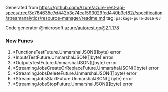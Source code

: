 Generated from https://github.com/Azure/azure-rest-api-specs/tree/3c764635e7d442b3e74caf593029fcd440b3ef82//specification/streamanalytics/resource-manager/readme.md tag: `package-pure-2016-03`

Code generator @microsoft.azure/autorest.go@2.1.178


### New Funcs

1. *FunctionsTestFuture.UnmarshalJSON([]byte) error
1. *InputsTestFuture.UnmarshalJSON([]byte) error
1. *OutputsTestFuture.UnmarshalJSON([]byte) error
1. *StreamingJobsCreateOrReplaceFuture.UnmarshalJSON([]byte) error
1. *StreamingJobsDeleteFuture.UnmarshalJSON([]byte) error
1. *StreamingJobsStartFuture.UnmarshalJSON([]byte) error
1. *StreamingJobsStopFuture.UnmarshalJSON([]byte) error
